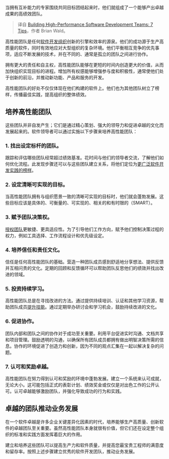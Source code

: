 
<!--
title: 构建高性能软件开发团队的7个技巧
cover: https://cdn.thenewstack.io/media/2025/01/81338bae-high-performing-teams.jpg
-->

当拥有互补能力的专家围绕共同目标团结起来时，他们就组成了一个能够产出卓越成果的高绩效团队。

> 译自 [Building High-Performance Software Development Teams: 7 Tips](https://thenewstack.io/building-high-performance-software-development-teams-7-tips/)，作者 Brian Wald。

高性能团队是任何[软件开发组织](https://thenewstack.io/all-things-open-whats-your-future-as-a-developer/)创新的引擎和效率的源泉。他们的成功源于生产高质量的软件，同时有效地应对大型组织的复杂环境。他们平衡相互竞争的优先事项，适应不断发展的技术，并在不同的、通常是孤立的团队之间进行协作。

拥有更大的责任和自主权，高性能团队能够在更短的时间内创造更大的价值，从而加快组织实现目标的进程。增加所有权感能够增强参与度和积极性，通常使他们处于创新的前沿，并推动新功能、产品和服务的开发。

高性能团队的好处不仅仅体现在他们构建的软件上。他们也为其他团队树立了榜样，传播最佳实践，提高组织的整体绩效。

## 培养高性能团队

这些团队并非自发产生；它们是通过精心策划、强大的领导力和促进卓越的文化而发展起来的。软件领导者可以通过实施以下步骤来培养高性能团队：

### 1. 找出设定标杆的团队。

跟踪和评估哪些团队经常超过绩效基准。花时间与他们的领导者交流，了解他们如何优化流程。此发现步骤还可以与这些团队建立关系，将他们定位为[更广泛软件开发实践的榜样](https://thenewstack.io/5-steps-to-debug-development-and-operations-teams/)。

### 2. 设定清晰可实现的目标。

当高性能团队拥有与组织愿景一致的清晰可实现的目标时，他们就会蓬勃发展。这些目标应该是具体的、可衡量的、可实现的、相关的和有时限的（SMART）。

### 3. 赋予团队决策权。

[授权团队](https://thenewstack.io/empowering-developers-is-critical-to-drive-ai-innovation/)更敏捷、更具适应性。为了引导他们工作方向，赋予他们控制决策过程的权力，例如工具选择、工作流程设计和优先级设定。

### 4. 培养信任和责任文化。

信任是任何高性能团队的基础。营造一种团队成员感到舒适地分享想法、提供反馈并互相问责的文化。定期的回顾和反馈循环可以帮助团队反思他们的绩效并找出改进的领域。

### 5. 投资持续学习。

高性能团队总是在寻找改进的方法。通过提供持续培训、认证和其他学习资源，帮助团队成员[提升技能](https://thenewstack.io/upskilling-engineering-teams-for-the-ai-era)。通过定期举办研讨会和学习机会，鼓励持续改进的文化。

### 6. 促进协作。

团队内部和团队之间的协作对于成功至关重要。利用平台促进实时沟通、文档共享和项目管理。鼓励透明的沟通，以确保所有团队成员都拥有做出明智决策所需的信息。协作的环境促进了创造力和创新，因为不同的观点汇集在一起以解决复杂的问题。

### 7. 认可和奖励卓越。

高性能团队在努力得到认可和奖励的环境中蓬勃发展。建立一个系统来认可成就，无论大小。这可能包括正式的表彰计划、绩效奖金或仅仅是对出色工作的公开认可。认可卓越能够激励团队，并强化导致成功的行为和实践。

## 卓越的团队推动业务发展

在一个软件卓越是许多企业关键差异化因素的时代，培养能够生产高质量、创新软件的卓越团队至关重要。虽然高性能团队本身就很有价值，但它们还在设定整个组织的标准和实践方面发挥着巨大的作用。

建立和培养这些团队可以提高生产力和软件质量，并提高您最宝贵工程师的满意度和留存率。按照上述步骤建立优秀的软件开发团队，推动业务发展。
